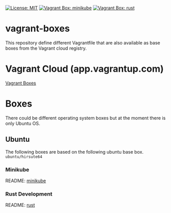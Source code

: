[![License: MIT](https://img.shields.io/badge/License-MIT-yellow.svg)](https://opensource.org/licenses/MIT)
[![Vagrant Box: minikube](https://img.shields.io/badge/Vagrant%20Box-minikube-blue.svg)](https://app.vagrantup.com/fr123k/boxes/ubuntu21-minikube)
[![Vagrant Box: rust](https://img.shields.io/badge/Vagrant%20Box-rust-blue.svg)](https://app.vagrantup.com/fr123k/boxes/ubuntu21-rust)
# vagrant-boxes

This repository define different Vagrantfile that are also available as base boxes from the Vagrant cloud registry.

# Vagrant Cloud (app.vagrantup.com)

[Vagrant Boxes](https://app.vagrantup.com/fr123k)

# Boxes

There could be different operating system boxes but at the moment there is only Ubuntu OS.

## Ubuntu

The following boxes are based on the following ubuntu base box. `ubuntu/hirsute64`

### Minikube

README: [minikube](./ubuntu/minikube/README.md)

### Rust Development

README: [rust](./ubuntu/rust/README.md)